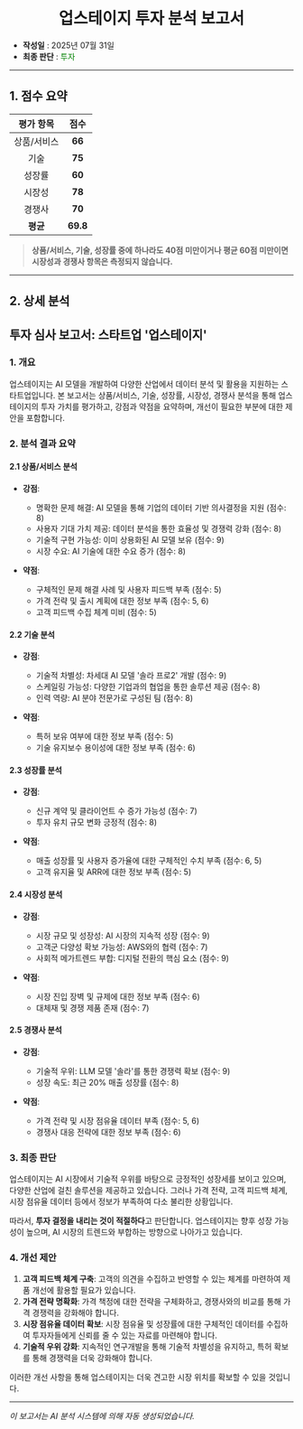 <h1 align='center'>업스테이지 투자 분석 보고서</h1>

- **작성일** : 2025년 07월 31일
- **최종 판단** : <span style='color:green;'>투자</span>

---

## 1. 점수 요약

| 평가 항목 | 점수 |
|:-----------:|:----:|
| 상품/서비스 | **66** |
| 기술 | **75** |
| 성장률 | **60** |
| 시장성 | **78** |
| 경쟁사 | **70** |
| **평균** | **69.8** |

> **상품/서비스, 기술, 성장률 중에 하나라도 40점 미만이거나 평균 60점 미만이면 시장성과 경쟁사 항목은 측정되지 않습니다.**

---

## 2. 상세 분석

## **투자 심사 보고서: 스타트업 '업스테이지'**

### **1. 개요**
업스테이지는 AI 모델을 개발하여 다양한 산업에서 데이터 분석 및 활용을 지원하는 스타트업입니다. 본 보고서는 상품/서비스, 기술, 성장률, 시장성, 경쟁사 분석을 통해 업스테이지의 투자 가치를 평가하고, 강점과 약점을 요약하며, 개선이 필요한 부분에 대한 제안을 포함합니다.

### **2. 분석 결과 요약**

#### **2.1 상품/서비스 분석**
- **강점**:
  - 명확한 문제 해결: AI 모델을 통해 기업의 데이터 기반 의사결정을 지원 (점수: 8)
  - 사용자 기대 가치 제공: 데이터 분석을 통한 효율성 및 경쟁력 강화 (점수: 8)
  - 기술적 구현 가능성: 이미 상용화된 AI 모델 보유 (점수: 9)
  - 시장 수요: AI 기술에 대한 수요 증가 (점수: 8)

- **약점**:
  - 구체적인 문제 해결 사례 및 사용자 피드백 부족 (점수: 5)
  - 가격 전략 및 출시 계획에 대한 정보 부족 (점수: 5, 6)
  - 고객 피드백 수집 체계 미비 (점수: 5)

#### **2.2 기술 분석**
- **강점**:
  - 기술적 차별성: 차세대 AI 모델 '솔라 프로2' 개발 (점수: 9)
  - 스케일링 가능성: 다양한 기업과의 협업을 통한 솔루션 제공 (점수: 8)
  - 인력 역량: AI 분야 전문가로 구성된 팀 (점수: 8)

- **약점**:
  - 특허 보유 여부에 대한 정보 부족 (점수: 5)
  - 기술 유지보수 용이성에 대한 정보 부족 (점수: 6)

#### **2.3 성장률 분석**
- **강점**:
  - 신규 계약 및 클라이언트 수 증가 가능성 (점수: 7)
  - 투자 유치 규모 변화 긍정적 (점수: 8)

- **약점**:
  - 매출 성장률 및 사용자 증가율에 대한 구체적인 수치 부족 (점수: 6, 5)
  - 고객 유지율 및 ARR에 대한 정보 부족 (점수: 5)

#### **2.4 시장성 분석**
- **강점**:
  - 시장 규모 및 성장성: AI 시장의 지속적 성장 (점수: 9)
  - 고객군 다양성 확보 가능성: AWS와의 협력 (점수: 7)
  - 사회적 메가트렌드 부합: 디지털 전환의 핵심 요소 (점수: 9)

- **약점**:
  - 시장 진입 장벽 및 규제에 대한 정보 부족 (점수: 6)
  - 대체재 및 경쟁 제품 존재 (점수: 7)

#### **2.5 경쟁사 분석**
- **강점**:
  - 기술적 우위: LLM 모델 '솔라'를 통한 경쟁력 확보 (점수: 9)
  - 성장 속도: 최근 20% 매출 성장률 (점수: 8)

- **약점**:
  - 가격 전략 및 시장 점유율 데이터 부족 (점수: 5, 6)
  - 경쟁사 대응 전략에 대한 정보 부족 (점수: 6)

### **3. 최종 판단**
업스테이지는 AI 시장에서 기술적 우위를 바탕으로 긍정적인 성장세를 보이고 있으며, 다양한 산업에 걸친 솔루션을 제공하고 있습니다. 그러나 가격 전략, 고객 피드백 체계, 시장 점유율 데이터 등에서 정보가 부족하여 다소 불리한 상황입니다. 

따라서, **투자 결정을 내리는 것이 적절하다**고 판단합니다. 업스테이지는 향후 성장 가능성이 높으며, AI 시장의 트렌드와 부합하는 방향으로 나아가고 있습니다.

### **4. 개선 제안**
1. **고객 피드백 체계 구축**: 고객의 의견을 수집하고 반영할 수 있는 체계를 마련하여 제품 개선에 활용할 필요가 있습니다.
2. **가격 전략 명확화**: 가격 책정에 대한 전략을 구체화하고, 경쟁사와의 비교를 통해 가격 경쟁력을 강화해야 합니다.
3. **시장 점유율 데이터 확보**: 시장 점유율 및 성장률에 대한 구체적인 데이터를 수집하여 투자자들에게 신뢰를 줄 수 있는 자료를 마련해야 합니다.
4. **기술적 우위 강화**: 지속적인 연구개발을 통해 기술적 차별성을 유지하고, 특허 확보를 통해 경쟁력을 더욱 강화해야 합니다.

이러한 개선 사항을 통해 업스테이지는 더욱 견고한 시장 위치를 확보할 수 있을 것입니다.

---
*이 보고서는 AI 분석 시스템에 의해 자동 생성되었습니다.*
